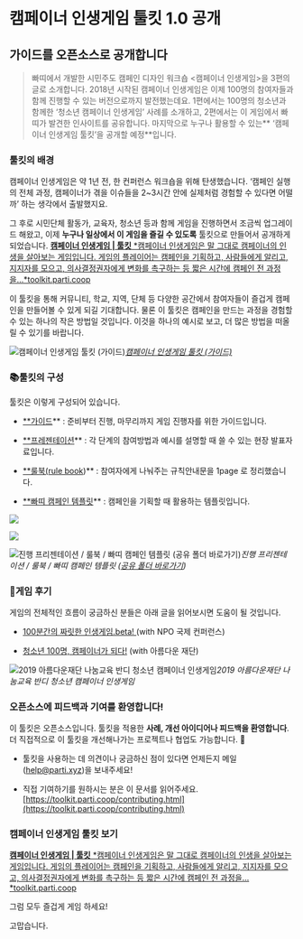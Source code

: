 
# 캠페이너 인생게임 툴킷 1.0 공개

## 가이드를 오픈소스로 공개합니다
> 빠띠에서 개발한 시민주도 캠페인 디자인 워크숍 &lt;캠페이너 인생게임&gt;을 3편의 글로 소개합니다. 2018년 시작된 캠페이너 인생게임은 이제 100명의 참여자들과 함께 진행할 수 있는 버전으로까지 발전했는데요. 1편에서는 100명의 청소년과 함께한 ‘청소년 캠페이너 인생게임’ 사례를 소개하고, 2편에서는 이 게임에서 빠띠가 발견한 인사이트를 공유합니다. 마지막으로 누구나 활용할 수 있는** ‘캠페이너 인생게임 툴킷’을 공개할 예정**입니다.

### 툴킷의 배경

캠페이너 인생게임은 약 1년 전, 한 컨퍼런스 워크숍을 위해 탄생했습니다. ‘캠페인 실행의 전체 과정, 캠페이너가 겪을 이슈들을 2~3시간 안에 실제처럼 경험할 수 있다면 어떨까’ 하는 생각에서 출발했지요.

그 후로 시민단체 활동가, 교육자, 청소년 등과 함께 게임을 진행하면서 조금씩 업그레이드 해왔고, 이제 **누구나 일상에서 이 게임을 즐길 수 있도록** 툴킷으로 만들어서 공개하게 되었습니다.
[**캠페이너 인생게임 | 툴킷**
*캠페이너 인생게임은 말 그대로 캠페이너의 인생을 살아보는 게임입니다. 게임의 플레이어는 캠페인을 기획하고, 사람들에게 알리고, 지지자를 모으고, 의사결정권자에게 변화를 촉구하는 등 짧은 시간에 캠페인 전 과정을…*toolkit.parti.coop](https://toolkit.parti.coop/campaign/campaigner.html)

이 툴킷을 통해 커뮤니티, 학교, 지역, 단체 등 다양한 공간에서 참여자들이 즐겁게 캠페인을 만들어볼 수 있게 되길 기대합니다. 물론 이 툴킷은 캠페인을 만드는 과정을 경험할 수 있는 하나의 작은 방법일 것입니다. 이것을 하나의 예시로 보고, 더 많은 방법을 떠올릴 수 있기를 바랍니다.

![[캠페이너 인생게임 툴킷 (가이드)](https://toolkit.parti.coop/campaign/campaigner.html)](/assets/images/캠페이너-인생게임-툴킷-1-0-공개/1*fBgDed2IlPK3Ku_3f1a4Gw.png)*[캠페이너 인생게임 툴킷 (가이드)](https://toolkit.parti.coop/campaign/campaigner.html)*

### **📚툴킷의 구성**

툴킷은 이렇게 구성되어 있습니다.

* [**가이드](https://toolkit.parti.coop/campaign/campaigner.html)** : 준비부터 진행, 마무리까지 게임 진행자를 위한 가이드입니다.

* [**프레젠테이션](https://docs.google.com/presentation/d/1uoCQ_YpFTSVtN2xfLRj-AZYYtwvKaq9ZQTy2PMaXtNY/edit?usp=sharing)** : 각 단계의 참여방법과 예시를 설명할 때 쓸 수 있는 현장 발표자료입니다.

* [**룰북(rule book](https://docs.google.com/document/d/1jCLmx0MJA6CSVPIbYe0REbaSCtZ9cQMEqBn0uJ11k_s/edit#heading=h.xrkbbbfapi1f))** : 참여자에게 나눠주는 규칙안내문을 1page 로 정리했습니다.

* [**빠띠 캠페인 템플릿](https://docs.google.com/presentation/d/1jGtZTxHbbFriw9JI_JhuT4oFieDpqqgAyHS_-RcRYSI/edit?usp=sharing)** : 캠페인을 기획할 때 활용하는 템플릿입니다.

![](/assets/images/캠페이너-인생게임-툴킷-1-0-공개/1*h3L6s5H_zpnAHnww_Lh7PQ.png)

![](/assets/images/캠페이너-인생게임-툴킷-1-0-공개/1*XnA4n5mMYWbRzdalglppcQ.png)

![진행 프리젠테이션 / 룰북 / 빠띠 캠페인 템플릿 ([공유 폴더 바로가기](https://drive.google.com/drive/folders/1ANHqASylWkkVqbQ9--sfsDvmQbqt0x29?usp=sharing))](/assets/images/캠페이너-인생게임-툴킷-1-0-공개/1*ZRk76bcswe24F4njh3U7lA.png)*진행 프리젠테이션 / 룰북 / 빠띠 캠페인 템플릿 ([공유 폴더 바로가기](https://drive.google.com/drive/folders/1ANHqASylWkkVqbQ9--sfsDvmQbqt0x29?usp=sharing))*

### **📝게임 후기**

게임의 전체적인 흐름이 궁금하신 분들은 아래 글을 읽어보시면 도움이 될 것입니다.

* [100분간의 짜릿한 인생게임.beta! ](https://medium.com/parti-xyz-developers/100%EB%B6%84%EA%B0%84%EC%9D%98-%EC%A7%9C%EB%A6%BF%ED%95%9C-%EC%9D%B8%EC%83%9D%EA%B2%8C%EC%9E%84-beta-2b2cea01f2d6)(with NPO 국제 컨퍼런스)

* [청소년 100명, 캠페이너가 되다!](https://medium.com/parti-xyz-developers/%EC%B2%AD%EC%86%8C%EB%85%84-100%EB%AA%85-%EC%BA%A0%ED%8E%98%EC%9D%B4%EB%84%88%EA%B0%80-%EB%90%98%EB%8B%A4-c1e9c04353fb) (with 아름다운 재단)

![2019 아름다운재단 나눔교육 반디 청소년 캠페이너 인생게임](/assets/images/캠페이너-인생게임-툴킷-1-0-공개/0*e7NhyuPr7MJBXVHG.jpeg)*2019 아름다운재단 나눔교육 반디 청소년 캠페이너 인생게임*

### 오픈소스에 피드백과 기여를 환영합니다!

이 툴킷은 오픈소스입니다. 툴킷을 적용한 **사례, 개선 아이디어나 피드백을 환영합니다**. 더 직접적으로 이 툴킷을 개선해나가는 프로젝트나 협업도 가능합니다. 🤝

* 툴킷을 사용하는 데 의견이나 궁금하신 점이 있다면 언제든지 메일(help@parti.xyz)을 보내주세요!

* 직접 기여하기를 원하시는 분은 이 문서를 읽어주세요. [https://toolkit.parti.coop/contributing.html](https://toolkit.parti.coop/contributing.html)

### **캠페이너 인생게임 툴킷 보기**
[**캠페이너 인생게임 | 툴킷**
*캠페이너 인생게임은 말 그대로 캠페이너의 인생을 살아보는 게임입니다. 게임의 플레이어는 캠페인을 기획하고, 사람들에게 알리고, 지지자를 모으고, 의사결정권자에게 변화를 촉구하는 등 짧은 시간에 캠페인 전 과정을…*toolkit.parti.coop](https://toolkit.parti.coop/campaign/campaigner.html)

그럼 모두 즐겁게 게임 하세요!

고맙습니다.